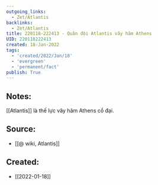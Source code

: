 ```yaml
---
outgoing_links:
  - Zet/Atlantis
backlinks:
  - Zet/Atlantis
title: 220118-222413 - Quân đội Atlantis vây hãm Athens
UID: 220118222413
created: 18-Jan-2022
tags:
  - 'created/2022/Jan/18'
  - 'evergreen'
  - 'permanent/fact'
publish: True
---
```

## Notes:
[[Atlantis]] là thế lực vây hãm Athens cổ đại.

## Source:
- [[@ wiki, Atlantis]]


## Created:
- [[2022-01-18]]
